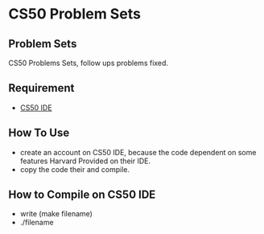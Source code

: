 # CS50 Problem Sets

## Problem Sets

CS50 Problems Sets, follow ups problems fixed.


## Requirement

* [CS50 IDE](https://ide.legacy.cs50.io)



## How To Use
* create an account on CS50 IDE, because the code dependent on some features Harvard Provided on their IDE.
* copy the code their and compile.

## How to Compile on CS50 IDE
* write (make filename)
* ./filename
